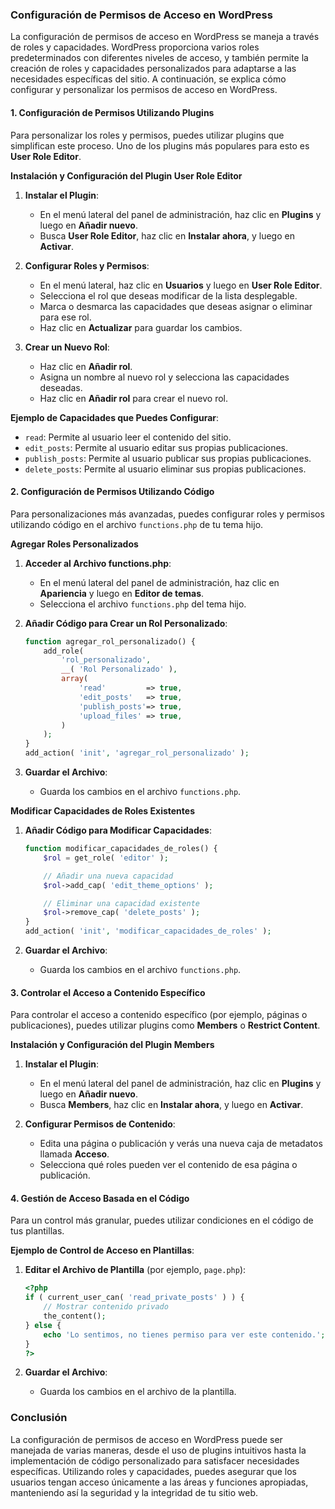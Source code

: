 
### Configuración de Permisos de Acceso en WordPress

La configuración de permisos de acceso en WordPress se maneja a través de roles y capacidades. WordPress proporciona varios roles predeterminados con diferentes niveles de acceso, y también permite la creación de roles y capacidades personalizados para adaptarse a las necesidades específicas del sitio. A continuación, se explica cómo configurar y personalizar los permisos de acceso en WordPress.


#### **1. Configuración de Permisos Utilizando Plugins**

Para personalizar los roles y permisos, puedes utilizar plugins que simplifican este proceso. Uno de los plugins más populares para esto es **User Role Editor**.

**Instalación y Configuración del Plugin User Role Editor**

1. **Instalar el Plugin**:
   - En el menú lateral del panel de administración, haz clic en **Plugins** y luego en **Añadir nuevo**.
   - Busca **User Role Editor**, haz clic en **Instalar ahora**, y luego en **Activar**.

2. **Configurar Roles y Permisos**:
   - En el menú lateral, haz clic en **Usuarios** y luego en **User Role Editor**.
   - Selecciona el rol que deseas modificar de la lista desplegable.
   - Marca o desmarca las capacidades que deseas asignar o eliminar para ese rol.
   - Haz clic en **Actualizar** para guardar los cambios.

3. **Crear un Nuevo Rol**:
   - Haz clic en **Añadir rol**.
   - Asigna un nombre al nuevo rol y selecciona las capacidades deseadas.
   - Haz clic en **Añadir rol** para crear el nuevo rol.

**Ejemplo de Capacidades que Puedes Configurar**:
- `read`: Permite al usuario leer el contenido del sitio.
- `edit_posts`: Permite al usuario editar sus propias publicaciones.
- `publish_posts`: Permite al usuario publicar sus propias publicaciones.
- `delete_posts`: Permite al usuario eliminar sus propias publicaciones.

#### **2. Configuración de Permisos Utilizando Código**

Para personalizaciones más avanzadas, puedes configurar roles y permisos utilizando código en el archivo `functions.php` de tu tema hijo.

**Agregar Roles Personalizados**

1. **Acceder al Archivo functions.php**:
   - En el menú lateral del panel de administración, haz clic en **Apariencia** y luego en **Editor de temas**.
   - Selecciona el archivo `functions.php` del tema hijo.

2. **Añadir Código para Crear un Rol Personalizado**:

   ```php
   function agregar_rol_personalizado() {
       add_role(
           'rol_personalizado',
           __( 'Rol Personalizado' ),
           array(
               'read'         => true,
               'edit_posts'   => true,
               'publish_posts'=> true,
               'upload_files' => true,
           )
       );
   }
   add_action( 'init', 'agregar_rol_personalizado' );
   ```

3. **Guardar el Archivo**:
   - Guarda los cambios en el archivo `functions.php`.

**Modificar Capacidades de Roles Existentes**

1. **Añadir Código para Modificar Capacidades**:

   ```php
   function modificar_capacidades_de_roles() {
       $rol = get_role( 'editor' );

       // Añadir una nueva capacidad
       $rol->add_cap( 'edit_theme_options' );

       // Eliminar una capacidad existente
       $rol->remove_cap( 'delete_posts' );
   }
   add_action( 'init', 'modificar_capacidades_de_roles' );
   ```

2. **Guardar el Archivo**:
   - Guarda los cambios en el archivo `functions.php`.

#### **3. Controlar el Acceso a Contenido Específico**

Para controlar el acceso a contenido específico (por ejemplo, páginas o publicaciones), puedes utilizar plugins como **Members** o **Restrict Content**.

**Instalación y Configuración del Plugin Members**

1. **Instalar el Plugin**:
   - En el menú lateral del panel de administración, haz clic en **Plugins** y luego en **Añadir nuevo**.
   - Busca **Members**, haz clic en **Instalar ahora**, y luego en **Activar**.

2. **Configurar Permisos de Contenido**:
   - Edita una página o publicación y verás una nueva caja de metadatos llamada **Acceso**.
   - Selecciona qué roles pueden ver el contenido de esa página o publicación.

#### **4. Gestión de Acceso Basada en el Código**

Para un control más granular, puedes utilizar condiciones en el código de tus plantillas.

**Ejemplo de Control de Acceso en Plantillas**:

1. **Editar el Archivo de Plantilla** (por ejemplo, `page.php`):

   ```php
   <?php
   if ( current_user_can( 'read_private_posts' ) ) {
       // Mostrar contenido privado
       the_content();
   } else {
       echo 'Lo sentimos, no tienes permiso para ver este contenido.';
   }
   ?>
   ```

2. **Guardar el Archivo**:
   - Guarda los cambios en el archivo de la plantilla.

### Conclusión

La configuración de permisos de acceso en WordPress puede ser manejada de varias maneras, desde el uso de plugins intuitivos hasta la implementación de código personalizado para satisfacer necesidades específicas. Utilizando roles y capacidades, puedes asegurar que los usuarios tengan acceso únicamente a las áreas y funciones apropiadas, manteniendo así la seguridad y la integridad de tu sitio web.
<!--stackedit_data:
eyJoaXN0b3J5IjpbLTk1MDAxOTYyN119
-->